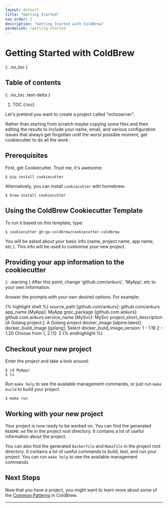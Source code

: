 ```yaml
---
layout: default
title: "Getting Started"
nav_order: 2
description: "Getting Started with ColdBrew"
permalink: /getting-started
---
```

# Getting Started with ColdBrew
{: .no_toc }

## Table of contents
{: .no_toc .text-delta }

1. TOC
{:toc}

Let's pretend you want to create a project called "echoserver".

Rather than starting from scratch maybe copying some files and then editing the results to include your name, email, and various configuration issues that always get forgotten until the worst possible moment, get cookiecutter to do all the work.

## Prerequisites
First, get Cookiecutter. Trust me, it's awesome:

```shell
$ pip install cookiecutter
```

Alternatively, you can install `cookiecutter` with homebrew:

```shell
$ brew install cookiecutter
```
## Using the ColdBrew Cookiecutter Template

To run it based on this template, type:

```shell
$ cookiecutter gh:go-coldbrew/cookiecutter-coldbrew
```

You will be asked about your basic info \(name, project name, app name, etc.\). This info will be used to customise your new project.

## Providing your app information to the cookiecutter

{: .warning }
After this point, change 'github.com/ankurs', 'MyApp', etc to your own information.

Answer the prompts with your own desired options. For example:

{% highlight shell %}
source_path [github.com/ankurs]: github.com/ankurs
app_name [MyApp]: MyApp
grpc_package [github.com.ankurs]: github.com.ankurs
service_name [MySvc]: MySvc
project_short_description [A Golang project.]: A Golang project
docker_image [alpine:latest]:
docker_build_image [golang]:
Select docker_build_image_version:
1 - 1.19
2 - 1.20
Choose from 1, 2 [1]: 2
{% endhighlight %}

## Checkout your new project

Enter the project and take a look around:

```shell
$ cd MyApp/
$ ls
```

Run `make help` to see the available management commands, or just run `make build` to build your project.

```shell
$ make run
```

## Working with your new project

Your project is now ready to be worked on. You can find the generated `README.md` file in the project root directory. It contains a lot of useful information about the project. 

You can also find the generated `Dockerfile` and `Makefile` in the project root directory.  It contains a lot of useful commands to build, test, and run your project. You can run `make help` to see the available management commands.

## Next Steps

Now that you have a project, you might want to learn more about some of the [Common Patterns] in ColdBrew.

---
[Common Patterns]: /patterns

